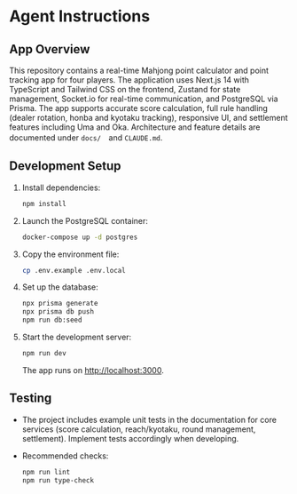 # Agent Instructions

## App Overview

This repository contains a real-time Mahjong point calculator and point tracking app for four players. The application uses Next.js 14 with TypeScript and Tailwind CSS on the frontend, Zustand for state management, Socket.io for real-time communication, and PostgreSQL via Prisma. The app supports accurate score calculation, full rule handling (dealer rotation, honba and kyotaku tracking), responsive UI, and settlement features including Uma and Oka. Architecture and feature details are documented under `docs/`　and `CLAUDE.md`.

## Development Setup

1. Install dependencies:

   ```bash
   npm install
   ```

2. Launch the PostgreSQL container:

   ```bash
   docker-compose up -d postgres
   ```

3. Copy the environment file:

   ```bash
   cp .env.example .env.local
   ```

4. Set up the database:

   ```bash
   npx prisma generate
   npx prisma db push
   npm run db:seed
   ```

5. Start the development server:

   ```bash
   npm run dev
   ```

   The app runs on <http://localhost:3000>.

## Testing

- The project includes example unit tests in the documentation for core services (score calculation, reach/kyotaku, round management, settlement). Implement tests accordingly when developing.
- Recommended checks:

  ```bash
  npm run lint
  npm run type-check
  ```
